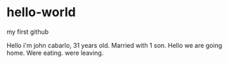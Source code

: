 # hello-world
my first github

Hello i'm john cabarlo, 31 years old. Married with 1 son.
Hello we are going home.
Were eating.
were leaving.

